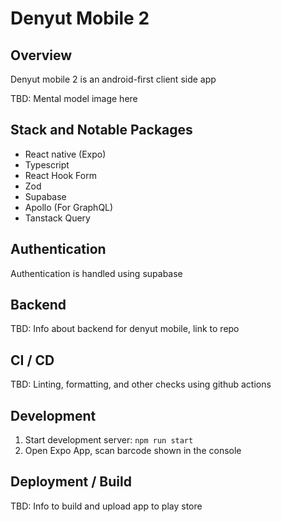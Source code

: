 # Denyut Mobile 2

## Overview

Denyut mobile 2 is an android-first client side app

TBD: Mental model image here

## Stack and Notable Packages

- React native (Expo)
- Typescript
- React Hook Form
- Zod
- Supabase
- Apollo (For GraphQL)
- Tanstack Query

## Authentication

Authentication is handled using supabase

## Backend

TBD: Info about backend for denyut mobile, link to repo

## CI / CD

TBD: Linting, formatting, and other checks using github actions

## Development

1. Start development server: `npm run start`
2. Open Expo App, scan barcode shown in the console

## Deployment / Build

TBD: Info to build and upload app to play store
